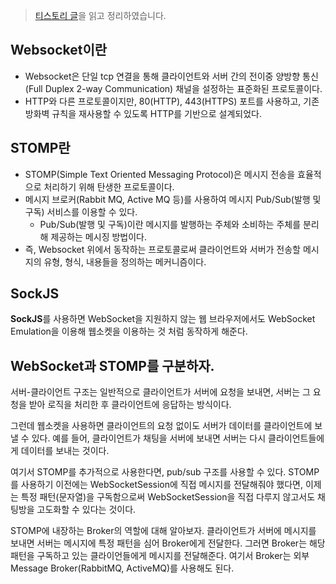 > [티스토리 글](https://dev-gorany.tistory.com/235)을 읽고 정리하였습니다. 

## Websocket이란

- Websocket은 단일 tcp 연결을 통해 클라이언트와 서버 간의 전이중 양방향 통신(Full Duplex 2-way Communication) 채널을 설정하는 표준화된 프로토콜이다.
- HTTP와 다른 프로토콜이지만, 80(HTTP), 443(HTTPS) 포트를 사용하고, 기존 방화벽 규칙을 재사용할 수 있도록 HTTP를 기반으로 설계되었다.

## STOMP란

- STOMP(Simple Text Oriented Messaging Protocol)은 메시지 전송을 효율적으로 처리하기 위해 탄생한 프로토콜이다. 
- 메시지 브로커(Rabbit MQ, Active MQ 등)를 사용하여 메시지 Pub/Sub(발행 및 구독) 서비스를 이용할 수 있다.
  - Pub/Sub(발행 및 구독)이란 메시지를 발행하는 주체와 소비하는 주체를 분리해 제공하는 메시징 방법이다.
- 즉, Websocket 위에서 동작하는 프로토콜로써 클라이언트와 서버가 전송할 메시지의 유형, 형식, 내용들을 정의하는 메커니즘이다.



## SockJS 

**SockJS**를 사용하면 WebSocket을 지원하지 않는 웹 브라우저에서도 WebSocket Emulation을 이용해 웹소켓을 이용하는 것 처럼 동작하게 해준다.



## WebSocket과 STOMP를 구분하자.

서버-클라이언트 구조는 일반적으로 클라이언트가 서버에 요청을 보내면, 서버는 그 요청을 받아 로직을 처리한 후 클라이언트에 응답하는 방식이다.

그런데 웹소켓을 사용하면 클라이언트의 요청 없이도 서버가 데이터를 클라이언트에 보낼 수 있다. 예를 들어, 클라이언트가 채팅을 서버에 보내면 서버는 다시 클라이언트들에게 데이터를 보내는 것이다.

여기서 STOMP를 추가적으로 사용한다면, pub/sub 구조를 사용할 수 있다. STOMP를 사용하기 이전에는 WebSocketSession에 직접 메시지를 전달해줘야 했다면, 이제는 특정 패턴(문자열)을 구독함으로써 WebSocketSession을 직접 다루지 않고서도 채팅방을 고도화할 수 있다는 것이다.

STOMP에 내장하는 Broker의 역할에 대해 알아보자. 클라이언트가 서버에 메시지를 보내면 서버는 메시지에 특정 패턴을 심어 Broker에게 전달한다. 그러면 Broker는 해당 패턴을 구독하고 있는 클라이언들에게 메시지를 전달해준다. 여기서 Broker는 외부 Message Broker(RabbitMQ, ActiveMQ)를 사용해도 된다.



